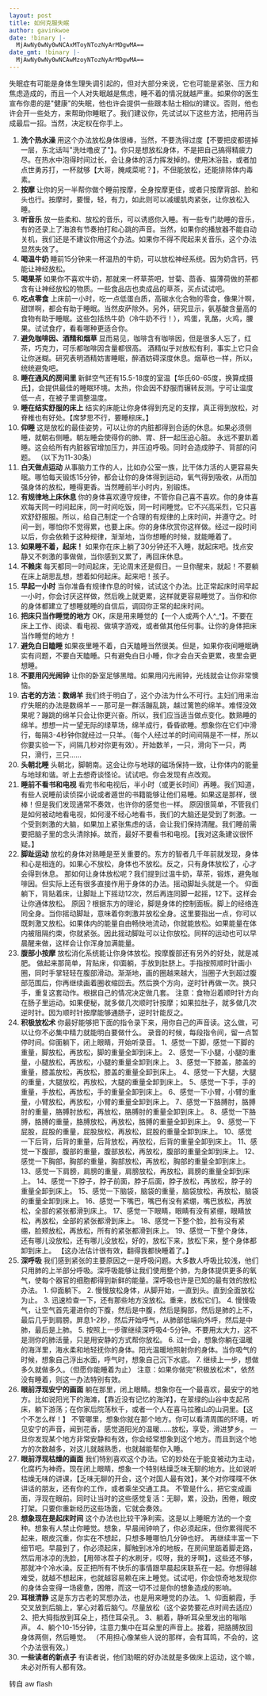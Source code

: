 ```yaml
---
layout: post
title: 如何克服失眠
author: gavinkwoe
date: !binary |-
  MjAwNy0wNy0wNCAxMToyNTozNyArMDgwMA==
date_gmt: !binary |-
  MjAwNy0wNy0wNCAwMzoyNTozNyArMDgwMA==
---
```

失眠症有可能是身体生理失调引起的，但对大部分来说，它也可能是紧张、压力和焦虑造成的，而且一个人对失眠越是焦虑，睡不着的情况就越严重。如果你的医生宣布你患的是"健康"的失眠，他也许会提供一些跟本贴士相似的建议。否则，他也许会开一些处方，来帮助你睡眠了。我们建议你，先试试以下这些方法，把用药当成最后一招。当然，决定权在你手上。
<ol>
<li><strong>洗个热水澡
    </strong>用这个办法放松身体很棒，当然，不要洗得过度【不要把皮都搓掉一层，东北话叫"洗吐噜皮了"】。你只是想放松身体，不是把自己搞得精疲力尽。在热水中泡得时间过长，会让身体的活力挥发掉的。使用沐浴盐，或者加点世勇苏打，一杯就够【大哥，腌咸菜呢？】，不但能放松，还能排除体内毒素。 </li>
<li><strong>按摩
    </strong>让你的另一半帮你做个睡前按摩，全身按摩更佳，或者只按摩背部、脸和头也行。按摩时，要慢，轻，有力，如此则可以减缓肌肉紧张，让你放松入睡。 </li>
<li><strong>听音乐</strong>
    放一些柔和、放松的音乐，可以诱惑你入睡。有一些专门助睡的音乐，有的还录上了海浪有节奏拍打和心跳的声音。当然，如果你的播放器不能自动关机，我们还是不建议你用这个办法。如果你不得不爬起来关音乐，这个办法显然失效了。 </li>
<li><strong>喝温牛奶
    </strong>睡前15分钟来一杯温热的牛奶，可以放松神经系统。因为奶含钙，钙能让神经放松。 </li>
<li><strong>喝果茶
    </strong>如果你不喜欢牛奶，那就来一杯草茶吧，甘菊、茴香、猫薄荷做的茶都含有让神经放松的物质。一些食品店也卖成品的草茶，买点试试吧。 </li>
<li><strong>吃点零食</strong>
    上床前一小时，吃一点低蛋白质，高碳水化合物的零食，像果汁啊，甜饼啊，都会有助于睡眠。当然皮萨除外。另外，研究显示，氨基酸含量高的食物有助于睡眠。这些包括热牛奶（冷牛奶不行！），鸡蛋，乳酪，火鸡，腰果。试试食疗，看看哪种更适合你。 </li>
<li><strong>避免咖啡因、酒精和烟草
    </strong>显而易见，咖啡含有咖啡因，但是很多人忘了，红茶，巧克力，可乐都咖啡因含量都很高。
    酒精似乎对放松有利，事实上它只会让你迷糊。研究表明酒精妨害睡眠，醉酒妨碍深度休息。烟草也一样，所以，统统避免吧。 </li>
<li><strong>睡在通风的房间里
    </strong>新鲜空气还有15.5-18度的室温【华氏60-65度，换算成摄氏】，会提供最佳的睡眠环境。太热，你会因不舒服而辗转反测。宁可让温度低一点，在被子里调整温度。 </li>
<li><strong>睡在结实舒服的床上</strong>
    结实的床能让你身体得到充足的支撑，真正得到放松，对脊椎也有好处。【席梦思不行，要睡棕床。】 </li>
<li><strong>仰睡</strong>
    这是放松的最佳姿势，可以让你的内脏都得到合适的休息。如果必须侧睡，就朝右侧睡。朝左睡会使得你的肺、胃、肝一起压迫心脏。
    永远不要趴着睡。这会给所有内脏器官增加压力，并压迫呼吸。同时会造成脖子、背部的问题。
    （以下为11-30条）<span id="more-958"></span> </li>
<li><strong>白天做点运动
    </strong>从事脑力工作的人，比如办公室一族，比干体力活的人更容易失眠。哪怕每天锻炼15分钟，都会让你的身体得到运动，氧气得到吸收，从而加强身体的放松，睡得更香。当然睡前半小时内，别锻炼。 </li>
<li><strong>有规律地上床休息
    </strong>你的身体喜欢遵守规律，不管你自己喜不喜欢。你的身体喜欢每天同一时间起床，同一时间吃饭，同一时间睡觉。它不兴高采烈，它只喜欢舒舒服服。所以，给自己制定一个合理的有规律的上床时间，并遵守之。时间一到，哪怕你不觉得累，也要上床。你的身体欣赏你这样做。经过一段时间以后，你会依赖于这种规律，渐渐地，当你想睡的时候，就能睡着了。 </li>
<li><strong>如果睡不着，起床！</strong>
    如果你在床上躺了30分钟还不入睡，就起床吧。找点安静又不刺激的事做做，当你感到又累了，再回床休息。 </li>
<li><strong>不赖床</strong>
    每天都同一时间起床，无论周末还是假日。一旦你醒来，就起！不要躺在床上胡思乱想，想着如何起床。起来吧！孩子。 </li>
<li><strong>早起一小时</strong>
    当你准备有规律作息的时候，试试这个办法。比正常起床时间早起一小时，你会讨厌这样做，然后晚上就更累，这样就更容易睡觉了。当你和你的身体都建立了想睡就睡的自信后，调回你正常的起床时间。 </li>
<li><strong>把床只当作睡觉的地方</strong>
    OK，床是用来睡觉的【一个人或两个人^_^】。不要在床上工作、阅读、看电视、做填字游戏，或者做其他任何事。让你的身体把床当作睡觉的地方！ </li>
<li><strong>避免白日瞌睡</strong>
    如果夜里睡不着，白天瞌睡当然很美。但是，如果你夜间睡眠确实有问题，不要白天瞌睡。只有避免白日小睡，你才会白天会更累，夜里会更想睡。 </li>
<li><strong>不要用闪光闹钟</strong>
    让你的卧室足够黑暗。如果用闪光闹钟，光线就会让你非常懊恼。 </li>
<li><strong>古老的方法：数绵羊</strong>
    我们终于明白了，这个办法为什么不可行。主妇们用来治疗失眠的办法是数绵羊－－那可是一群活蹦乱跳，越过篱笆的绵羊。难怪没效果呢？蹦跳的绵羊只会让你更兴奋。所以，我们应当适当做点变化。数熟睡的绵羊。想想一片一望无际的绿草场，绵羊成行，昏昏欲睡。想象你在它们中滑行，每隔3-4秒钟你就经过一只羊。（每个人经过羊的时间间隔是不一样，所以你要实验一下，间隔几秒对你更有效）。开始数羊，一只，滑向下一只，两只，滑行，三只…… </li>
<li><strong>头朝北睡</strong>
    头朝北，脚朝南。这会让你与地球的磁场保持一致，让你体内的能量与地球和谐。听上去想奇谈怪论。试试吧。你会发现有点改观。 </li>
<li><strong>睡前不看书和电视</strong>
    看完书和电视后，半小时（或更长时间）再睡。我们知道，有些人说睡前读侦探小说或者遁世的书籍能够让他们易睡。如果这是那样，很棒！但是我们发现通常不奏效，也许你的感觉也一样。
    原因很简单，不管我们是如何被动地看电视，如何漫不经心地看书，我们的大脑还是受到了刺激。一个受到刺激的大脑，如果加上紧张焦虑的话，会让我们保持清醒。我们睡前需要把脑子里的念头清除掉。故而，最好不要看书和电视。【我对这条建议很怀疑。】 </li>
<li><strong>脚趾运动</strong>
    放松的身体对熟睡是至关重要的。东方的智者几千年前就发现，身体和心是相连的。如果心不放松，身体也不放松。反之，只有身体放松了，心才会得到休息。
    那如何让身体放松呢？我们提到过温牛奶，草茶，锻炼，避免咖啡因。但实际上还有很多直接作用于身体的办法。摇动脚趾头就是一个。
    仰面躺下，背贴着床，让脚趾上下摇动12次，然后再连同脚一起摇，12下。这样会让你通体放松。
    原因？根据东方的理论，脚是身体的控制面板。脚上的经络连同全身。当你摇动脚趾，意味着你刺激并放松全身。这里要指出一点，你可以既刺激又放松。如果体内的能量自由畅快地流动，你就能放松。如果能量在体内被阻隔约束，你就紧张。因此摇动脚趾可以让你放松。同样的运动也可以早晨醒来做，这样会让你浑身加满能量。 </li>
<li><strong>腹部小按摩</strong>
    放松消化系统能让你身体放松。按摩腹部还有另外的好处，就是减肥。
    做起来那简单，背贴床，仰面躺，手放到肚脐上。手指按照顺时针画小圈，同时手掌轻轻在腹部滑动。渐渐地，画的圈越来越大，当圈子大到超过腹部范围后，你再继续画着圈收缩回去。然后换个方向，逆时针再做一次。换只手，重复这套动作。根据自己的情况决定做几套。
    注意：食物沿着顺时针方向在肠子里运动。如果便秘，就多做几次顺时针按摩；如果拉肚子，就多做几次逆时针。因为顺时针按摩能够通肠子，逆时针能反之。 </li>
<li><strong>积极放松术</strong>
    你最好能够把下面的指令录下来，用你自己的声音读。这么做，可以让你不必集中精力就能明白要做什么。
    录音的时候，每段指令间，留一点暂停时间。仰面躺下，闭上眼睛，开始听录音。
    1、感觉一下脚，感觉一下脚的重量，脚放松，再放松，脚的重量全卸到床上。
    2、感觉一下小腿，小腿的重量，小腿放松，再放松，小腿的重量全卸到床上。
    3、感觉一下膝盖，膝盖的重量，膝盖放松，再放松，膝盖的重量全卸到床上。
    4、感觉一下大腿，大腿的重量，大腿放松，再放松，大腿的重量全卸到床上。
    5、感觉一下手，手的重量，手放松，再放松，手的重量全卸到床上。
    6、感觉一下小臂，小臂的重量，小臂放松，再放松，小臂的重量全卸到床上。
    7、感觉一下胳膊肘，胳膊肘的重量，胳膊肘放松，再放松，胳膊肘的重量全卸到床上。
    8、感觉一下胳膊，胳膊的重量，胳膊放松，再放松，胳膊的重量全卸到床上。
    9、感觉一下屁股，屁股的重量，屁股放松，再放松，屁股的重量全卸到床上。
    10、感觉一下后背，后背的重量，后背放松，再放松，后背的重量全卸到床上。
    11、感觉一下腹部，腹部的重量，腹部放松，再放松，腹部的重量全卸到床上。
    12、感觉一下胸部，胸部的重量，胸部放松，再放松，胸部的重量全卸到床上。
    13、感觉一下肩膀，肩膀的重量，肩膀放松，再放松，肩膀的重量全卸到床上。
    14、感觉一下脖子，脖子前面，脖子后面，脖子放松，再放松，脖子的重量全卸到床上。
    15、感觉一下脑袋，脑袋的重量，脑袋放松，再放松，脑袋的重量全卸到床上。
    16、感觉一下嘴巴，嘴巴有没有紧绷，嘴巴放松，再放松，全部的紧张都滑到床上。
    17、感觉一下眼睛，眼睛有没有紧绷，眼睛放松，再放松，全部的紧张都滑到床上。
    18、感觉一下整个脸，脸有没有紧绷，脸颊放松，再放松，所有的紧张都滑到床上。
    19、感觉一下整个身体，还有哪儿没放松，还有哪儿没放松，好的，放松下来，放松下来，整个身体都卸到床上。
    【这办法估计很有效，翻得我都快睡着了。】 </li>
<li><strong>深呼吸</strong>
    我们感到紧张的主要原因之一是呼吸问题。大多数人呼吸比较浅，他们只用肺的上半部分呼吸。深呼吸能够让我们使用整个肺，为身体提供更多的氧气，使每个器官的细胞都得到新鲜的能量。深呼吸也许是已知的最有效的放松办法。
    1. 仰面躺下。
    2. 慢慢放松身体，从脚开始，一直到头。直到全面放松为止。
    3. 迅速检查一下，还有那些地方没放松。重来，放松它们。
    4. 慢慢吸气，让空气首先灌进你的下腹，然后是中腹，然后是胸部，然后是肺的上不，最后几乎到肩膀。屏息1-2秒，然后开始呼气，从肺部低端向外呼，然后是中肺，最后是上肺。
    5. 按照上一步骤继续深呼吸4-5分钟。不要用太大力，这不是测你的肺活量，只是用安静的方式帮你放松。
    6. 过一会，想象你躺在温暖的海洋里，海水柔和地轻抚你的身体。阳光温暖地照射你的身体。当你吸气的时候，想象自己浮出水面，呼气时，想象自己沉下水底。
    7. 继续上一步，想做多久就做多久。（但愿你能睡着为止）
    注意：如果你做完"积极放松术"，依然没有睡着，则这一办法特别有效。 </li>
<li><strong>眼前浮现安宁的画面</strong>
    躺在那里，闭上眼睛。想象你在一个最喜欢，最安宁的地方。比如说阳光下的海滩，【靠近没有记忆的海洋】，在翠绿的山谷中支起吊床，躺下游荡；在你家后院荡秋千，或者一个人在喜马拉雅山的山洞里。【这个不怎么样！】
    不管哪里，想象你就在那个地方。你可以看清周围的环境，听见安宁的声音，闻到花香，感觉道阳光的温暖……放松，享受，滑进梦乡。
    一旦你发现某个地方非常安静和有效，你会经常想象到这个地方。而且到这个地方的次数越多，对这儿就越熟悉，也就越能帮你入睡。 </li>
<li><strong>眼前浮现枯燥的画面</strong>
    我们特别喜欢这个办法。它的妙处在于能变被动为主动，化腐朽为神奇。现在闭上眼睛，想象一个特别枯燥乏味无聊的地方。比如说听枯燥无味的讲课，【乏味无聊的开会，这个对国人最有效】，某个对你喋喋不休讲话的朋友，还有你的工作，或者乘坐交通工具。
    不管是什么，把它变成画面，浮现在眼前。同时让当时的这些感觉复活：无聊，累，没劲，困倦，眼皮打架。只要你重新经历这些场面，它就会奏效。 </li>
<li><strong>想象现在是起床时间</strong>
    这个办法也比较干净利索。这是以上睡眠方法的一个变种。想象有人禁止你睡觉。想象，早晨闹钟响了，你必须起床，但你累得爬不起来，眼皮沉重，你实在不想起，只想多睡哪怕几分钟也好。
    再继续丰富一下细节吧。早晨到了，你必须起床，脚触到冰冷的地板，在房间里踮着脚走路，然后用冰凉的洗脸，【用带冰茬子的水刷牙，哎呀，我的牙啊】，这些还不够，那就冲个冷水澡。反正把所有不快乐的事情跟早晨起床联系在一起。你想得越难受，就越不想起床，也就越容易赖在床上睡觉。试试吧，你会惊奇地发现你的身体会变得一场疲惫，困倦，而这一切不过是你的想象造成的影响。 </li>
<li><strong>耳根清静</strong>
    这是东方古老的冥想办法，也是用来睡觉的办法。
    1、仰面躺霞，手交叉放到后脑上，掌心对着后脑勺。尽量放松（这个姿势要花点时间去适应）
    2、把大拇指放到耳朵上，捂住耳朵孔。
    3、躺着，静听耳朵里发出的嗡嗡声。
    4、躺个10-15分钟，注意力集中在耳朵里的声音上。接着，把胳膊放回身体两侧，然后睡觉。
    （不用担心像某些人说的那样，会有耳鸣，不会的，这个办法很有效。） </li>
<li><strong>一些读者的新点子</strong>
    有读者说，他们助眠的好办法就是多做床上运动，这个嘛，未必对所有人都有效。 </li></ol>
转自 aw flash
